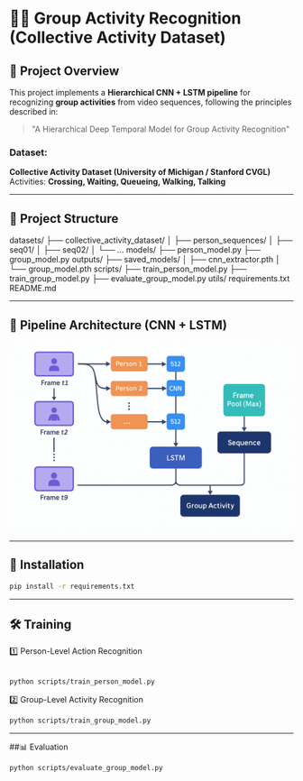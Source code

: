 # 🏃‍♂️ Group Activity Recognition (Collective Activity Dataset)

## 📄 Project Overview

This project implements a **Hierarchical CNN + LSTM pipeline** for recognizing **group activities** from video sequences, following the principles described in:  
> "A Hierarchical Deep Temporal Model for Group Activity Recognition"

### **Dataset:**
**Collective Activity Dataset (University of Michigan / Stanford CVGL)**  
Activities: **Crossing, Waiting, Queueing, Walking, Talking**

---

## 📂 Project Structure

datasets/
├── collective_activity_dataset/
│ ├── person_sequences/
│ ├── seq01/
│ ├── seq02/
│ └── ...
models/
├── person_model.py
├── group_model.py
outputs/
├── saved_models/
│ ├── cnn_extractor.pth
│ └── group_model.pth
scripts/
├── train_person_model.py
├── train_group_model.py
├── evaluate_group_model.py
utils/
requirements.txt
README.md

---

## 🚀 Pipeline Architecture (CNN + LSTM)

<p align="center">
  <img src="outputs/group_activity_pipeline.png" alt="Pipeline Diagram" width="600"/>
</p>

---

## 🔧 Installation
```bash
pip install -r requirements.txt
```
---

##  🛠️ Training
1️⃣ Person-Level Action Recognition
```bash

python scripts/train_person_model.py
```
2️⃣ Group-Level Activity Recognition
```bash
python scripts/train_group_model.py
```
---

##📊 Evaluation
```bash
python scripts/evaluate_group_model.py
```
